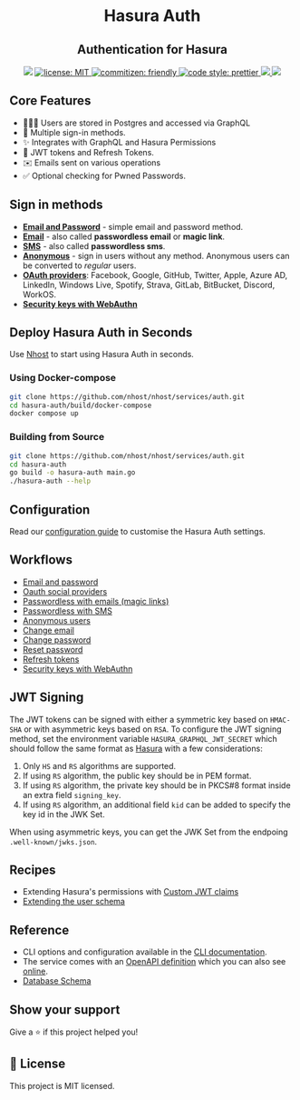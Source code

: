 <h1 align="center">Hasura Auth</h1>
<h2 align="center">Authentication for Hasura</h2>

<p align="center">
  <img src="https://img.shields.io/badge/version-2.2.1-blue.svg?cacheSeconds=2592000" />
  <a href="LICENSE">
    <img src="https://img.shields.io/badge/license-MIT-yellow.svg" alt="license: MIT" />
  </a>
  <a href="https://commitizen.github.io/cz-cli">
    <img src="https://img.shields.io/badge/commitizen-friendly-brightgreen.svg" alt="commitizen: friendly" />
  </a>
  <a href="https://prettier.io">
    <img src="https://img.shields.io/badge/code_style-prettier-ff69b4.svg" alt="code style: prettier" />
  </a>
  <a href="https://github.com/nhost/nhost/services/auth/actions?query=workflow%Build+branch%3Amain+event%3Apush">
    <img src="https://github.com/nhost/nhost/services/auth/workflows/Build/badge.svg?branch=main"/>
  </a>
  <a href="https://codecov.io/gh/nhost/hasura-auth/branch/main">
    <img src="https://codecov.io/gh/nhost/hasura-auth/branch/main/graph/badge.svg"
    />
  </a>
</p>

## Core Features

- 🧑‍🤝‍🧑 Users are stored in Postgres and accessed via GraphQL
- 🔑 Multiple sign-in methods.
- ✨ Integrates with GraphQL and Hasura Permissions
- 🔐 JWT tokens and Refresh Tokens.
- ✉️ Emails sent on various operations
- ✅ Optional checking for Pwned Passwords.

## Sign in methods

- [**Email and Password**](./docs/workflows/email-password.md) - simple email and password method.
- [**Email**](./docs/workflows/passwordless-email.md) - also called **passwordless email** or **magic link**.
- [**SMS**](./docs/workflows/passwordless-sms.md) - also called **passwordless sms**.
- [**Anonymous**](./docs/workflows/anonymous-users.md) - sign in users without any method. Anonymous users can be
  converted to _regular_ users.
- [**OAuth providers**](./docs/workflows/oauth-providers.md): Facebook, Google, GitHub, Twitter, Apple, Azure AD, LinkedIn, Windows Live, Spotify, Strava, GitLab, BitBucket, Discord, WorkOS.
- [**Security keys with WebAuthn**](./docs/workflows/webauthn.md)

## Deploy Hasura Auth in Seconds

Use [Nhost](https://nhost.io) to start using Hasura Auth in seconds.

### Using Docker-compose

```sh
git clone https://github.com/nhost/nhost/services/auth.git
cd hasura-auth/build/docker-compose
docker compose up
```

### Building from Source

```sh
git clone https://github.com/nhost/nhost/services/auth.git
cd hasura-auth
go build -o hasura-auth main.go
./hasura-auth --help
```

## Configuration

Read our [configuration guide](./docs/configuration.md) to customise the Hasura Auth settings.

## Workflows

- [Email and password](./docs/workflows/email-password.md)
- [Oauth social providers](./docs/workflows/oauth-providers.md)
- [Passwordless with emails (magic links)](./docs/workflows/passwordless-email.md)
- [Passwordless with SMS](./docs/workflows/passwordless-sms.md)
- [Anonymous users](./docs/workflows/anonymous-users.md)
- [Change email](./docs/workflows/change-email.md)
- [Change password](./docs/workflows/change-password.md)
- [Reset password](./docs/workflows/reset-password.md)
- [Refresh tokens](./docs/workflows/refresh-token.md)
- [Security keys with WebAuthn](./docs/workflows/webauthn.md)

## JWT Signing

The JWT tokens can be signed with either a symmetric key based on `HMAC-SHA` or with asymmetric keys based on `RSA`. To configure the JWT signing method, set the environment variable `HASURA_GRAPHQL_JWT_SECRET` which should follow the same format as [Hasura](https://hasura.io/docs/latest/graphql/core/auth/authentication/jwt.html#running-with-jwt) with a few considerations:

1. Only `HS` and `RS` algorithms are supported.
2. If using `RS` algorithm, the public key should be in PEM format.
3. If using `RS` algorithm, the private key should be in PKCS#8 format inside an extra field `signing_key`.
4. If using `RS` algorithm, an additional field `kid` can be added to specify the key id in the JWK Set.

When using asymmetric keys, you can get the JWK Set from the endpoing `.well-known/jwks.json`.

## Recipes

- Extending Hasura's permissions with [Custom JWT claims](./docs/recipes/custom-hasura-claims.md)
- [Extending the user schema](./docs/recipes/extending-user-schema.md)

## Reference

- CLI options and configuration available in the [CLI documentation](./docs/cli.md).
- The service comes with an [OpenAPI definition](./docs/openapi.yaml) which you can also see [online](https://editor.swagger.io/?url=https://raw.githubusercontent.com/nhost/hasura-auth/main/docs/openapi.yaml).
- [Database Schema](./docs/schema.md)

## Show your support

Give a ⭐️ if this project helped you!

## 📝 License

This project is MIT licensed.
